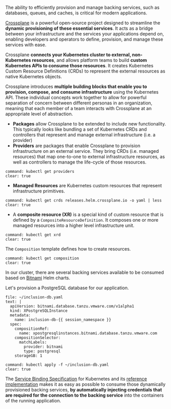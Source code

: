 The ability to efficiently provision and manage backing services, such as databases, queues, and caches, is critical for modern applications.

[Crossplane](https://crossplane.io) is a powerful open-source project designed to streamline the **dynamic provisioning of these essential services**. 
It acts as a bridge between your infrastructure and the services your applications depend on, enabling developers and operators to define, provision, and manage these services with ease. 

Crossplane **connects your Kubernetes cluster to external, non-Kubernetes resources**, and allows platform teams to build **custom Kubernetes APIs to consume those resources**. It creates Kubernetes Custom Resource Definitions (CRDs) to represent the external resources as native Kubernetes objects.

Crossplane introduces **multiple building blocks that enable you to provision, compose, and consume infrastructure** using the Kubernetes API. These individual concepts work together to allow for powerful separation of concern between different personas in an organization, meaning that each member of a team interacts with Crossplane at an appropriate level of abstraction.

- **Packages** allow Crossplane to be extended to include new functionality. This typically looks like bundling a set of Kubernetes CRDs and controllers that represent and manage external infrastructure (i.e. a provider)
- **Providers** are packages that enable Crossplane to provision infrastructure on an external service. They bring CRDs (i.e. managed resources) that map one-to-one to external infrastructure resources, as well as controllers to manage the life-cycle of those resources.
```terminal:execute
command: kubectl get providers
clear: true
```
- **Managed Resources** are Kubernetes custom resources that represent infrastructure primitives. 
```terminal:execute
command: kubectl get crds releases.helm.crossplane.io -o yaml | less
clear: true
```
- A **composite resource (XR)** is a special kind of custom resource that is defined by a `CompositeResourceDefinition`. It composes one or more managed resources into a higher level infrastructure unit. 
```terminal:execute
command: kubectl get xrd
clear: true
```
The `Composition` template defines how to create resources.
```terminal:execute
command: kubectl get composition
clear: true
```

In our cluster, there are several backing services available to be consumed based on [Bitnami](https://bitnami.com) Helm charts.

Let's provision a PostgreSQL database for our application.
```editor:append-lines-to-file
file: ~/inclusion-db.yaml
text: |
  apiVersion: bitnami.database.tanzu.vmware.com/v1alpha1
  kind: XPostgreSQLInstance
  metadata:
    name: inclusion-db-{{ session_namespace }}
  spec:
    compositionRef:
      name: xpostgresqlinstances.bitnami.database.tanzu.vmware.com
    compositionSelector:
      matchLabels:
        provider: bitnami
        type: postgresql
    storageGB: 1
```
```terminal:execute
command: kubectl apply -f ~/inclusion-db.yaml
clear: true
```

The [Service Binding Specification](https://github.com/k8s-service-bindings/spec) for Kubernetes and its [reference implementation](https://github.com/servicebinding/runtime) makes it as easy as possible to consume those dynamically provisioned backing services, **by automatically injecting credentials that are required for the connection to the backing service** into the containers of the running application.